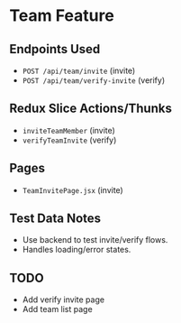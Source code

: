 # Team Feature

## Endpoints Used
- `POST /api/team/invite` (invite)
- `POST /api/team/verify-invite` (verify)

## Redux Slice Actions/Thunks
- `inviteTeamMember` (invite)
- `verifyTeamInvite` (verify)

## Pages
- `TeamInvitePage.jsx` (invite)

## Test Data Notes
- Use backend to test invite/verify flows.
- Handles loading/error states.

## TODO
- Add verify invite page
- Add team list page
